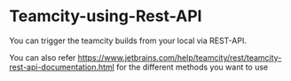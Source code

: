 # Teamcity-using-Rest-API

You can trigger the teamcity builds from your local via REST-API.

You can also refer https://www.jetbrains.com/help/teamcity/rest/teamcity-rest-api-documentation.html for the different methods you want to use
